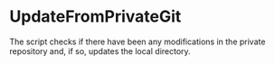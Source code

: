 # UpdateFromPrivateGit
The script checks if there have been any modifications in the private repository and, if so, updates the local directory.

